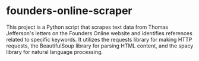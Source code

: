 # founders-online-scraper
This project is a Python script that scrapes text data from Thomas Jefferson's letters on the Founders Online website and identifies references related to specific keywords. It utilizes the requests library for making HTTP requests, the BeautifulSoup library for parsing HTML content, and the spacy library for natural language processing.

